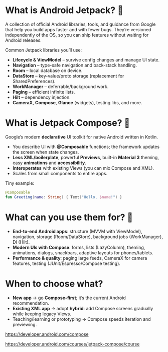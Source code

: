 # What is **Android Jetpack**? 🚀

A collection of official Android libraries, tools, and guidance from Google that help you build apps faster and with fewer bugs. They’re versioned independently of the OS, so you can ship features without waiting for Android releases.

Common Jetpack libraries you’ll use:

* **Lifecycle & ViewModel** – survive config changes and manage UI state.
* **Navigation** – type-safe navigation and back-stack handling.
* **Room** – local database on device.
* **DataStore** – key-value/proto storage (replacement for SharedPreferences).
* **WorkManager** – deferrable/background work.
* **Paging** – efficient infinite lists.
* **Hilt** – dependency injection.
* **CameraX**, **Compose**, **Glance** (widgets), testing libs, and more.

# What is **Jetpack Compose**? 🎨

Google’s modern **declarative** UI toolkit for native Android written in Kotlin.

* You describe UI with **@Composable** functions; the framework updates the screen when state changes.
* **Less XML/boilerplate**, powerful **Previews**, built-in **Material 3** theming, easy **animations** and **accessibility**.
* **Interoperates** with existing Views (you can mix Compose and XML).
* Scales from small components to entire apps.

Tiny example:

```kotlin
@Composable
fun Greeting(name: String) { Text("Hello, $name!") }
```

# What can you use them for? 🧩

* **End-to-end Android apps**: structure (MVVM with ViewModel), navigation, storage (Room/DataStore), background jobs (WorkManager), DI (Hilt).
* **Modern UIs with Compose**: forms, lists (LazyColumn), theming, animations, dialogs, snackbars, adaptive layouts for phones/tablets.
* **Performance & quality**: paging large feeds, CameraX for camera features, testing (JUnit/Espresso/Compose testing).

# When to choose what?

* **New app** → go **Compose-first**; it’s the current Android recommendation.
* **Existing XML app** → adopt **hybrid**: add Compose screens gradually while keeping legacy Views.
* Teaching/learning or prototyping → Compose speeds iteration and previewing.

https://developer.android.com/compose

https://developer.android.com/courses/jetpack-compose/course

